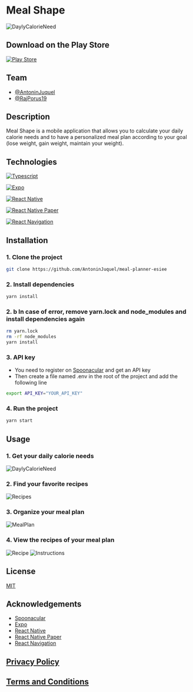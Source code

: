 # Meal Shape

![DaylyCalorieNeed](./assets/presentation.png)

## Download on the Play Store

[![Play Store](https://img.shields.io/badge/Play_Store-414141?style=for-the-badge&logo=google-play&logoColor=white)](https://play.google.com/store/apps/details?id=com.mealshape)

## Team

- [@AntoninJuquel](https://github.com/AntoninJuquel)
- [@RajPorus19](https://github.com/RajPorus19)

## Description

Meal Shape is a mobile application that allows you to calculate your daily calorie needs and to have a personalized meal plan according to your goal (lose weight, gain weight, maintain your weight).

## Technologies

[![Typescript](https://img.shields.io/badge/TypeScript-007ACC?style=for-the-badge&logo=typescript&logoColor=white)](https://www.typescriptlang.org/)

[![Expo](https://img.shields.io/badge/Expo-000000?style=for-the-badge&logo=expo&logoColor=white)](https://expo.io/)

[![React Native](https://img.shields.io/badge/React_Native-20232A?style=for-the-badge&logo=react&logoColor=61DAFB)](https://reactnative.dev/)

[![React Native Paper](https://img.shields.io/badge/React_Native_Paper-000000?style=for-the-badge&logo=react&logoColor=white)](https://callstack.github.io/react-native-paper/)

[![React Navigation](https://img.shields.io/badge/React_Navigation-000000?style=for-the-badge&logo=react&logoColor=white)](https://reactnavigation.org/)

## Installation

### 1. Clone the project

```bash
git clone https://github.com/AntoninJuquel/meal-planner-esiee
```

### 2. Install dependencies

```bash
yarn install
```

### 2. b In case of error, remove yarn.lock and node_modules and install dependencies again

```bash
rm yarn.lock
rm -rf node_modules
yarn install
```

### 3. API key

- You need to register on [Spoonacular](https://spoonacular.com/food-api) and get an API key
- Then create a file named .env in the root of the project and add the following line

```bash
export API_KEY="YOUR_API_KEY"
```

### 4. Run the project

```bash
yarn start
```

## Usage

### 1. Get your daily calorie needs

![DaylyCalorieNeed](./assets/screenshots/daily-calorie-needs.png)

### 2. Find your favorite recipes

![Recipes](./assets/screenshots/recipes.png)

### 3. Organize your meal plan

![MealPlan](./assets/screenshots/meal-plan.png)

### 4. View the recipes of your meal plan

![Recipe](./assets/screenshots/recipe.png)
![Instructions](./assets/screenshots/instructions.png)

## License

[MIT](https://choosealicense.com/licenses/mit/)

## Acknowledgements

- [Spoonacular](https://spoonacular.com/food-api)
- [Expo](https://expo.io/)
- [React Native](https://reactnative.dev/)
- [React Native Paper](https://callstack.github.io/react-native-paper/)
- [React Navigation](https://reactnavigation.org/)

## [Privacy Policy](https://antoninjuquel.github.io/meal-planner-esiee/privacy)

## [Terms and Conditions](https://antoninjuquel.github.io/meal-planner-esiee/terms)

